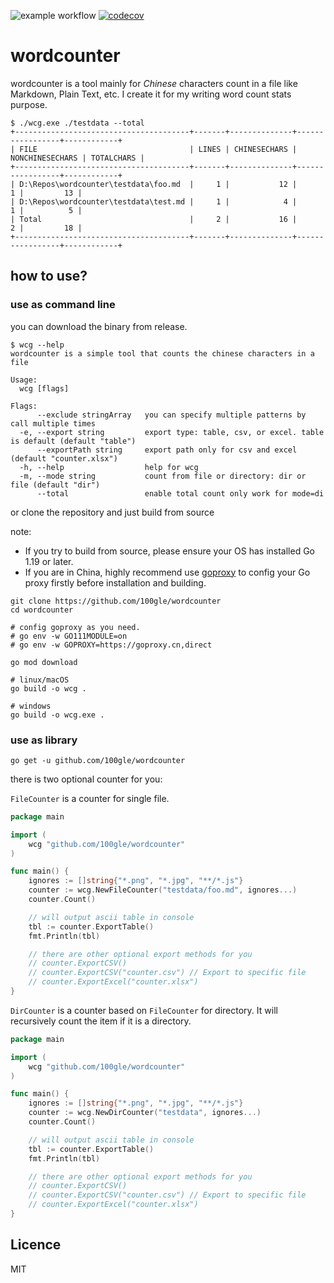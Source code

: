 ![example workflow](https://github.com/100gle/wordcounter/actions/workflows/test-and-coverage.yml/badge.svg)
[![codecov](https://codecov.io/gh/100gle/wordcounter/branch/main/graph/badge.svg?token=WO50205PUY)](https://codecov.io/gh/100gle/wordcounter)

# wordcounter

wordcounter is a tool mainly for *Chinese* characters count in a file like Markdown, Plain Text, etc. I create it for my writing word count stats purpose.

```plain
$ ./wcg.exe ./testdata --total
+---------------------------------------+-------+--------------+-----------------+------------+
| FILE                                  | LINES | CHINESECHARS | NONCHINESECHARS | TOTALCHARS |
+---------------------------------------+-------+--------------+-----------------+------------+
| D:\Repos\wordcounter\testdata\foo.md  |     1 |           12 |               1 |         13 |
| D:\Repos\wordcounter\testdata\test.md |     1 |            4 |               1 |          5 |
| Total                                 |     2 |           16 |               2 |         18 |
+---------------------------------------+-------+--------------+-----------------+------------+
```

## how to use?

### use as command line

you can download the binary from release.

```shell
$ wcg --help
wordcounter is a simple tool that counts the chinese characters in a file

Usage:
  wcg [flags]

Flags:
      --exclude stringArray   you can specify multiple patterns by call multiple times
  -e, --export string         export type: table, csv, or excel. table is default (default "table")
      --exportPath string     export path only for csv and excel (default "counter.xlsx")
  -h, --help                  help for wcg
  -m, --mode string           count from file or directory: dir or file (default "dir")
      --total                 enable total count only work for mode=di
```

or clone the repository and just build from source

note:

- If you try to build from source, please ensure your OS has installed Go 1.19 or later.
- If you are in China, highly recommend use [goproxy](https://goproxy.cn/) to config your Go proxy firstly before installation and building.

```shell
git clone https://github.com/100gle/wordcounter
cd wordcounter

# config goproxy as you need.
# go env -w GO111MODULE=on
# go env -w GOPROXY=https://goproxy.cn,direct

go mod download

# linux/macOS
go build -o wcg .

# windows
go build -o wcg.exe .
```

### use as library

```shell
go get -u github.com/100gle/wordcounter
```

there is two optional counter for you:

`FileCounter` is a counter for single file.

```go
package main

import (
    wcg "github.com/100gle/wordcounter"
)

func main() {
    ignores := []string{"*.png", "*.jpg", "**/*.js"}
    counter := wcg.NewFileCounter("testdata/foo.md", ignores...)
    counter.Count()

    // will output ascii table in console
    tbl := counter.ExportTable()
    fmt.Println(tbl)    

    // there are other optional export methods for you
    // counter.ExportCSV()
    // counter.ExportCSV("counter.csv") // Export to specific file
    // counter.ExportExcel("counter.xlsx")
}
```

`DirCounter` is a counter based on `FileCounter` for directory. It will recursively count the item if it is a directory.

```go
package main

import (
    wcg "github.com/100gle/wordcounter"
)

func main() {
    ignores := []string{"*.png", "*.jpg", "**/*.js"}
    counter := wcg.NewDirCounter("testdata", ignores...)
    counter.Count()

    // will output ascii table in console
    tbl := counter.ExportTable()
    fmt.Println(tbl)

    // there are other optional export methods for you
    // counter.ExportCSV()
    // counter.ExportCSV("counter.csv") // Export to specific file
    // counter.ExportExcel("counter.xlsx")
}
```

## Licence

MIT
